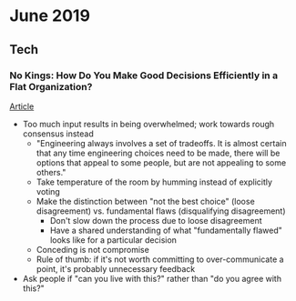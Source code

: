 June 2019
=========

Tech
----

### No Kings: How Do You Make Good Decisions Efficiently in a Flat Organization?

[Article](https://doist.com/blog/decision-making-flat-organization/)

- Too much input results in being overwhelmed; work towards rough consensus instead
  - "Engineering always involves a set of tradeoffs. It is almost certain that any time engineering choices need to be made, there will be options that appeal to some people, but are not appealing to some others."
  - Take temperature of the room by humming instead of explicitly voting
  - Make the distinction between "not the best choice" (loose disagreement) vs. fundamental flaws (disqualifying disagreement)
    - Don't slow down the process due to loose disagreement
    - Have a shared understanding of what "fundamentally flawed" looks like for a particular decision
  - Conceding is not compromise
  - Rule of thumb: if it's not worth committing to over-communicate a point, it's probably unnecessary feedback
- Ask people if "can you live with this?" rather than "do you agree with this?"

